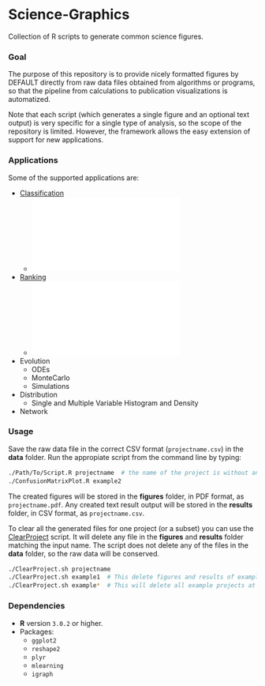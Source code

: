 # Science-Graphics
Collection of R scripts to generate common science figures.

### Goal
The purpose of this repository is to provide nicely formatted figures by DEFAULT directly from raw data files obtained from algorithms or programs, so that the pipeline from calculations to publication visualizations is automatized. 

Note that each script (which generates a single figure and an optional text output) is very specific for a single type of analysis, so the scope of the repository is limited. However, the framework allows the easy extension of support for new applications.

### Applications
Some of the supported applications are:
- [Classification](source/Classification.R)
  - ![Confusion Matrix](figures/example2.pdf)
- [Ranking](source/Ranking.R)
  - ![Precision-Recall Curve](figures/example3.pdf)
- Evolution
  - ODEs
  - MonteCarlo
  - Simulations
- Distribution
  - Single and Multiple Variable Histogram and Density
- Network

### Usage
Save the raw data file in the correct CSV format (`projectname.csv`) in the **data** folder. 
Run the appropiate script from the command line by typing:

```bash
./Path/To/Script.R projectname  # the name of the project is without any extension
./ConfusionMatrixPlot.R example2
```

The created figures will be stored in the **figures** folder, in PDF format, as `projectname.pdf`.
Any created text result output will be stored in the **results** folder, in CSV format, as `projectname.csv`.

To clear all the generated files for one project (or a subset) you can use the [ClearProject](scripts/ClearProject.sh) script. 
It will delete any file in the **figures** and **results** folder matching the input name.
The script does not delete any of the files in the **data** folder, so the raw data will be conserved.

```bash
./ClearProject.sh projectname
./ClearProject.sh example1  # This delete figures and results of example1
./ClearProject.sh example*  # This will delete all example projects at once
```

### Dependencies
- **R** version `3.0.2` or higher.
- Packages: 
  - `ggplot2`
  - `reshape2`
  - `plyr`
  - `mlearning`
  - `igraph`
